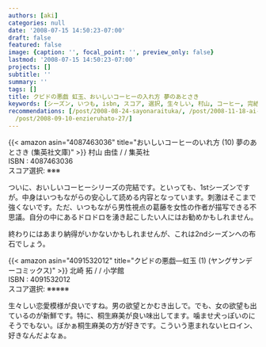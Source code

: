 ```yaml
---
authors: [aki]
categories: null
date: '2008-07-15 14:50:23-07:00'
draft: false
featured: false
image: {caption: '', focal_point: '', preview_only: false}
lastmod: '2008-07-15 14:50:23-07:00'
projects: []
subtitle: ''
summary: ''
tags: []
title: クピドの悪戯 虹玉、おいしいコーヒーの入れ方 夢のあとさき
keywords: [シーズン, いつも, isbn, スコア, 選択, 生々しい, 村山, コーヒー, 完結, 刺激]
recommendations: [/post/2008-08-24-sayonaraituka/, /post/2008-11-18-ai-gainaibu-wu/,
  /post/2008-09-10-enzieruhato-27/]
---
```


{{< amazon asin="4087463036" title="おいしいコーヒーのいれ方 (10) 夢のあとさき (集英社文庫)" >}}
村山 由佳 / / 集英社  
ISBN : 4087463036  
スコア選択: ※※※  
  
ついに、おいしいコーヒーシリーズの完結です。といっても、1stシーズンですが。中身はいつもながらの安心して読める内容となっています。刺激はそこまで強くないです。ただ、いつもながら男性視点の葛藤を女性の作者が描写できる不思議。自分の中にあるドロドロを湧き起こしたい人にはお勧めかもしれません。  
  
終わりにはあまり納得がいかないかもしれませんが、これは2ndシーズンへの布石でしょう。  
  
 {{< amazon asin="4091532012" title="クピドの悪戯―虹玉 (1) (ヤングサンデーコミックス)" >}}
北崎 拓 / / 小学館  
ISBN : 4091532012  
スコア選択: ※※※※※  
  
生々しい恋愛模様が良いですね。男の欲望とかむき出しで。でも、女の欲望も出ているのが新鮮です。特に、桐生麻美が良い味出してます。噛ませ犬っぽいのにそうでもない。ぼかぁ桐生麻美の方が好きです。こういう恵まれないヒロイン、好きなんだよなぁ。